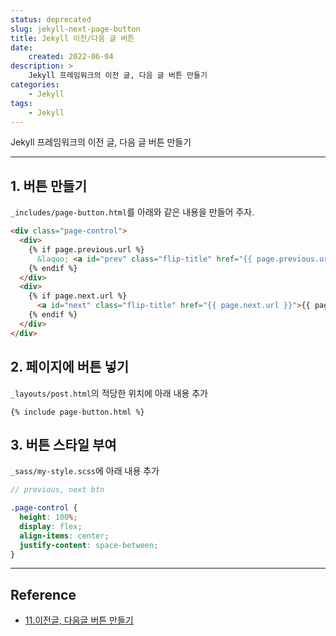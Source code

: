 ```yaml
---
status: deprecated
slug: jekyll-next-page-button
title: Jekyll 이전/다음 글 버튼
date:
    created: 2022-06-04
description: >
    Jekyll 프레임워크의 이전 글, 다음 글 버튼 만들기
categories:
    - Jekyll
tags:
    - Jekyll
---
```


Jekyll 프레임워크의 이전 글, 다음 글 버튼 만들기  

<!-- more -->

---

## 1. 버튼 만들기

`_includes/page-button.html`를 아래와 같은 내용을 만들어 주자.  

```html title="page-button.html"
<div class="page-control">
  <div>
    {% if page.previous.url %}
      &laquo; <a id="prev" class="flip-title" href="{{ page.previous.url }}">{{ page.previous.title }}</a>
    {% endif %}
  </div>
  <div>
    {% if page.next.url %}
      <a id="next" class="flip-title" href="{{ page.next.url }}">{{ page.next.title }}</a> &raquo;
    {% endif %}
  </div>
</div>
```

## 2. 페이지에 버튼 넣기

`_layouts/post.html`의 적당한 위치에 아래 내용 추가  

```liquid title="post.html"
{% include page-button.html %}
```

## 3. 버튼 스타일 부여

`_sass/my-style.scss`에 아래 내용 추가  

```scss title="my-style.scss"
// previous, next btn

.page-control {
  height: 100%;
  display: flex;
  align-items: center;
  justify-content: space-between;
}
```

---
## Reference
- [11.이전글, 다음글 버튼 만들기](https://khw11044.github.io/blog/githubpages/2020-12-26-making-blog-11/)